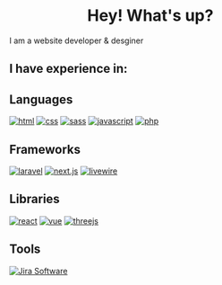 <h1 align="center"> Hey! What's up? </h1>
<!-- <img style="width: 30px; height: 30px" src="https://raw.githubusercontent.com/r-ayaay/r-ayaay/main/wave.gif" > -->
I am a website developer & desginer

<!-- but I know absolutely <b><i>✨ NOTHING ✨</i></b> -->

<!-- ### :bulb: As of now, I plan on learning: 
[![python](https://img.shields.io/badge/-python-gold?style=for-the-badge&logo=python)]()
[![vue.js](http://img.shields.io/badge/-vue.js-35495e?style=for-the-badge&logo=vue.js)]()

### :muscle: I'm currently studying:
 -->

## I have experience in:




## Languages
[![html](http://img.shields.io/badge/-html-E34F26?style=for-the-badge&logo=html5&logoColor=white)]()
[![css](http://img.shields.io/badge/-css-1572B6?style=for-the-badge&logo=css3&logoColor=white)]()
[![sass](http://img.shields.io/badge/-sass-CC6699?style=for-the-badge&logo=sass&logoColor=white)]()
[![javascript](https://img.shields.io/badge/-javascript-gold?style=for-the-badge&logo=javascript&logoColor=black)]()
[![php](http://img.shields.io/badge/-php-777BB4?style=for-the-badge&logo=php&logoColor=white)]()

## Frameworks 
[![laravel](http://img.shields.io/badge/-laravel-white?style=for-the-badge&logo=laravel)]()
[![next.js](http://img.shields.io/badge/-next.js-black?style=for-the-badge&logo=nextdotjs&logoColor=white)]()
[![livewire](http://img.shields.io/badge/-livewire-4E56A6?style=for-the-badge&logo=livewire&logoColor=pink)]()

## Libraries
[![react](http://img.shields.io/badge/-react-61DAFB?style=for-the-badge&logo=react&logoColor=black)]()
[![vue](http://img.shields.io/badge/-vue-3a4f63?style=for-the-badge&logo=vue&logoColor=#4FC08D)]()
[![threejs](http://img.shields.io/badge/-three.js-black?style=for-the-badge&logo=threedotjs&logoColor=white)]()

## Tools
[![Jira Software](http://img.shields.io/badge/-jirasoftware-white?style=for-the-badge&logo=jirasoftware&logoColor=0052CC)]()
<!--
**r-ayaay/r-ayaay** is a ✨ _special_ ✨ repository because its `README.md` (this file) appears on your GitHub profile.

Here are some ideas to get you started:

- 🔭 I’m currently working on ...
- 🌱 I’m currently learning ...
- 👯 I’m looking to collaborate on ...
- 🤔 I’m looking for help with ...
- 💬 Ask me about ...
- 📫 How to reach me: ...
- 😄 Pronouns: ...
- ⚡ Fun fact: ...
-->
